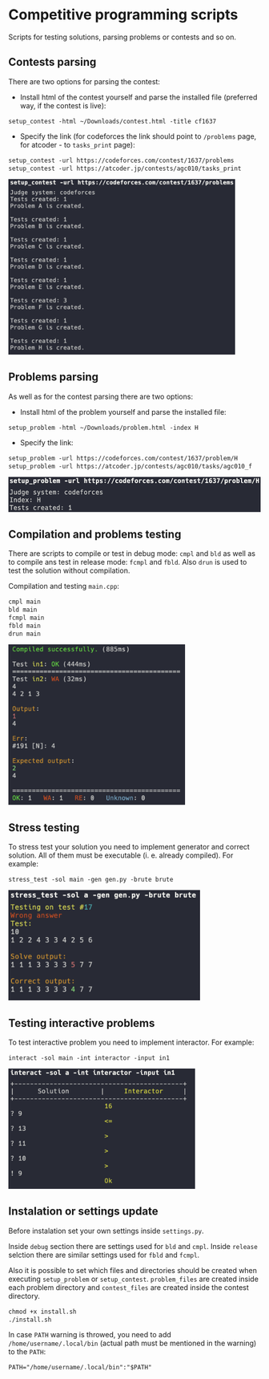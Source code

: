 # Competitive programming scripts

Scripts for testing solutions, parsing problems or contests and so on.

## Contests parsing

There are two options for parsing the contest:

- Install html of the contest yourself and parse the installed file (preferred way, if the contest is live):
```shell
setup_contest -html ~/Downloads/contest.html -title cf1637
```
- Specify the link (for codeforces the link should point to `/problems` page, for atcoder - to `tasks_print` page):
```shell
setup_contest -url https://codeforces.com/contest/1637/problems
setup_contest -url https://atcoder.jp/contests/agc010/tasks_print
```
<img src="screenshots/setup_contest.png" height="350px">

## Problems parsing

As well as for the contest parsing there are two options:
- Install html of the problem yourself and parse the installed file:
```shell
setup_problem -html ~/Downloads/problem.html -index H
```
- Specify the link:
```shell
setup_problem -url https://codeforces.com/contest/1637/problem/H
setup_problem -url https://atcoder.jp/contests/agc010/tasks/agc010_f
```
<img src="screenshots/setup_problem.png" height="70px">

## Compilation and problems testing

There are scripts to compile or test in debug mode: `cmpl` and `bld` as well as to compile ans test in release mode: `fcmpl` and `fbld`. Also `drun` is used to test the solution without compilation.

Compilation and testing `main.cpp`:
```shell
cmpl main
bld main
fcmpl main
fbld main
drun main
```
<img src="screenshots/bld.png" height="320px">

## Stress testing

To stress test your solution you need to implement generator and correct solution. All of them must be executable (i. e. already compiled). For example:
```shell
stress_test -sol main -gen gen.py -brute brute
```
<img src="screenshots/stress_test.png" height="220px">

## Testing interactive problems

To test interactive problem you need to implement interactor. For example:
```shell
interact -sol main -int interactor -input in1
```
<img src="screenshots/interact.png" height="240px">

## Instalation or settings update

Before instalation set your own settings inside `settings.py`.

Inside `debug` section there are settings used for `bld` and `cmpl`. Inside `release` selction there are similar settings used for `fbld` and `fcmpl`.

Also it is possible to set which files and directories should be created when executing `setup_problem` or `setup_contest`. `problem_files` are created inside each problem directory and `contest_files` are created inside the contest directory.

```shell
chmod +x install.sh
./install.sh
```

In case `PATH` warning is throwed, you need to add `/home/username/.local/bin` (actual path must be mentioned in the warning) to the `PATH`:
```shell
PATH="/home/username/.local/bin":"$PATH"
```
